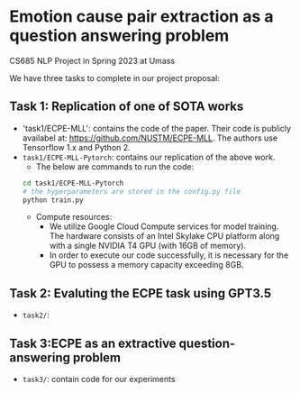 # Emotion cause pair extraction as a question answering problem

CS685 NLP Project in Spring 2023 at Umass 

We have three tasks to complete in our project proposal: 

## Task 1: Replication of one of SOTA works
- 'task1/ECPE-MLL': contains the code of the paper. Their code is publicly availabel at: https://github.com/NUSTM/ECPE-MLL. The authors use Tensorflow 1.x and Python 2. 
- `task1/ECPE-MLL-Pytorch`: contains our replication of the above work. 
  - The below are commands to run the code:
  ```bash
  cd task1/ECPE-MLL-Pytorch
  # the hyperparameters are stored in the config.py file
  python train.py 
  ```
  - Compute resources: 
    - We utilize Google Cloud Compute services for model training. The hardware consists of an Intel Skylake CPU platform along with a single NVIDIA T4 GPU (with 16GB of memory). 
    - In order to execute our code successfully, it is necessary for the GPU to possess a memory capacity exceeding 8GB.
    
    

## Task 2: Evaluting the ECPE task using GPT3.5 
- `task2/`: 




## Task 3:ECPE as an extractive question-answering problem 
- `task3/`: contain code for our experiments 
